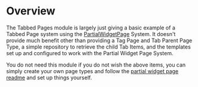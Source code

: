 # Overview

The Tabbed Pages module is largely just giving a basic example of a Tabbed Page system using the [PartialWidgetPage](https://github.com/KenticoDevTrev/PartialWidgetPage) System.  It doesn't provide much benefit other than providing a Tag Page and Tab Parent Page Type, a simple repository to retrieve the child Tab Items, and the templates set up and configured to work with the Partial Widget Page System.

You do not need this module if you do not wish the above items, you can simply create your own page types and follow the [partial widget page readme](https://github.com/KenticoDevTrev/PartialWidgetPage) and set up things yourself. 